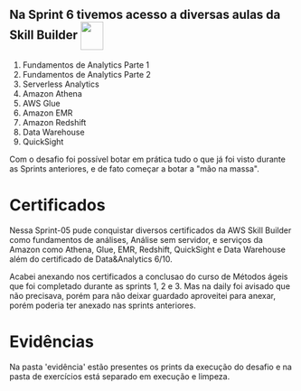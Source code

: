 ## Na Sprint 6 tivemos acesso a diversas aulas da Skill Builder  <img align="center" width=40 height=50 src="https://cdn.jsdelivr.net/gh/devicons/devicon@latest/icons/amazonwebservices/amazonwebservices-plain-wordmark.svg" />

1. Fundamentos de Analytics Parte 1
2. Fundamentos de Analytics Parte 2
3. Serverless Analytics
4. Amazon Athena
5. AWS Glue
6. Amazon EMR
7. Amazon Redshift
8. Data Warehouse
9. QuickSight

Com o desafio foi possível botar em prática tudo o que já foi visto durante as Sprints anteriores, e de fato começar a botar a "mão na massa".

# Certificados
Nessa Sprint-05 pude conquistar diversos certificados da AWS Skill Builder como fundamentos de análises, Análise sem servidor, e serviços da Amazon como Athena, Glue, EMR, Redshift, QuickSight e Data Warehouse além do certificado de Data&Analytics 6/10.

Acabei anexando nos certificados a conclusao do curso de Métodos ágeis que foi completado durante as sprints 1, 2 e 3. Mas na daily foi avisado que não precisava, porém para não deixar guardado aproveitei para anexar, porém poderia ter anexado nas sprints anteriores. 


# Evidências   
Na pasta 'evidência' estão presentes os prints da execução do desafio e na pasta de exercícios está separado em execução e limpeza.


